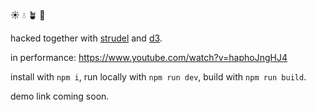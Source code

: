 ☀️ 💧 🪴 🎵

hacked together with [strudel](https://github.com/tidalcycles/strudel) and [d3](https://github.com/d3/d3).

in performance: https://www.youtube.com/watch?v=haphoJngHJ4

install with `npm i`, run locally with `npm run dev`, build with `npm run build`.

demo link coming soon.
